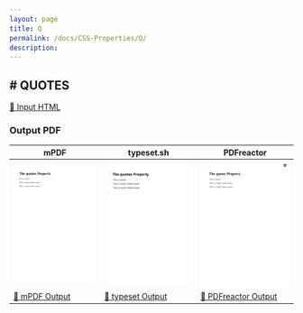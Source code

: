 ```yaml
---
layout: page
title: Q
permalink: /docs/CSS-Properties/Q/
description: 
---
```




## <a name="QUOTES" id="QUOTES">#</a> QUOTES

[📄 Input HTML](/html/CSS%20Properties/Q/quotes.html)

### Output PDF

| mPDF | typeset.sh | PDFreactor |
|---------|---------|---------|
| ![mPDF Preview](mpdf__html_CSS_Properties_Q_quotes.html.png) | ![typeset Preview](typeset__html_CSS_Properties_Q_quotes.html.png) | ![PDFreactor Preview](pdfreactor__html_CSS_Properties_Q_quotes.html.png) |
| [📕 mPDF Output](mpdf__html_CSS_Properties_Q_quotes.html.pdf) | [📕 typeset Output](typeset__html_CSS_Properties_Q_quotes.html.pdf) | [📕 PDFreactor Output](pdfreactor__html_CSS_Properties_Q_quotes.html.pdf) |


